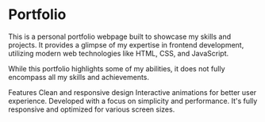 # Portfolio
This is a personal portfolio webpage built to showcase my skills and projects. It provides a glimpse of my expertise in frontend development, utilizing modern web technologies like HTML, CSS, and JavaScript.

While this portfolio highlights some of my abilities, it does not fully encompass all my skills and achievements.

Features
Clean and responsive design
Interactive animations for better user experience.
Developed with a focus on simplicity and performance.
It's fully responsive and optimized for various screen sizes.

